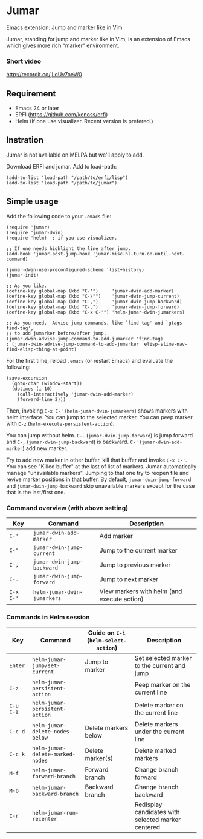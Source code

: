 Jumar
=====

Emacs extension: Jump and marker like in Vim

Jumar, standing for jump and marker like in Vim, is an extension of Emacs which
gives more rich "marker" environment.


### Short video

http://recordit.co/jLoUv7oeW0


## Requirement

- Emacs 24 or later
- ERFI (https://github.com/kenoss/erfi)
- Helm (If one use visualizer.  Recent version is prefered.)


## Instration

Jumar is not available on MELPA but we'll apply to add.

Download ERFI and jumar.  Add to load-path:

```emacs-lisp
(add-to-list 'load-path "/path/to/erfi/lisp")
(add-to-list 'load-path "/path/to/jumar")
```


## Simple usage

Add the following code to your `.emacs` file:

```emacs-lisp
(require 'jumar)
(require 'jumar-dwin)
(require 'helm)  ; if you use visualizer.

;; If one needs highlight the line after jump.
(add-hook 'jumar-post-jump-hook 'jumar-misc-hl-turn-on-until-next-command)

(jumar-dwin-use-preconfigured-scheme 'list+history)
(jumar-init)

;; As you like.
(define-key global-map (kbd "C-'")     'jumar-dwin-add-marker)
(define-key global-map (kbd "C-\"")    'jumar-dwin-jump-current)
(define-key global-map (kbd "C-,")     'jumar-dwin-jump-backward)
(define-key global-map (kbd "C-.")     'jumar-dwin-jump-forward)
(define-key global-map (kbd "C-x C-'") 'helm-jumar-dwin-jumarkers)

;; As you need.  Advise jump commands, like `find-tag' and `gtags-find-tag',
;; to add jumarker before/after jump.
(jumar-dwin-advise-jump-command-to-add-jumarker 'find-tag)
; (jumar-dwin-advise-jump-command-to-add-jumarker 'elisp-slime-nav-find-elisp-thing-at-point)
```

For the first time, reload `.emacs` (or restart Emacs) and evaluate the following:

```
(save-excursion
  (goto-char (window-start))
  (dotimes (i 10)
    (call-interactively 'jumar-dwin-add-marker)
    (forward-line 2)))
```

Then, invoking `C-x C-'` (`helm-jumar-dwin-jumarkers`) shows markers with helm interface.
You can jump to the selected marker.  You can peep marker with `C-z`
(`helm-execute-persistent-action`).

You can jump without helm.  `C-.` (`jumar-dwin-jump-forward`) is jump forward and
`C-,` (`jumar-dwin-jump-backward`) is backward.  `C-'` (`jumar-dwin-add-marker`) add new marker.

Try to add new marker in other buffer, kill that buffer and invoke `C-x C-'`.  You can see
"Killed buffer" at the last of list of markers.  Jumar automatically manage "unavailable markers".
Jumping to that one try to reopen file and revive marker positions in that buffer.
By default, `jumar-dwin-jump-forward` and `jumar-dwin-jump-backward` skip unavailable markers
except for the case that is the last/first one.


### Command overview (with above setting)

| Key       | Command                     | Description                                 |
| --------- | --------------------------- | ------------------------------------------- |
| `C-'`     | `jumar-dwin-add-marker`     | Add marker                                  |
| `C-"`     | `jumar-dwin-jump-current`   | Jump to the current marker                  |
| `C-,`     | `jumar-dwin-jump-backward`  | Jump to previous marker                     |
| `C-.`     | `jumar-dwin-jump-forward`   | Jump to next marker                         |
| `C-x C-'` | `helm-jumar-dwin-jumarkers` | View markers with helm (and execute action) |

### Commands in Helm session

| Key       | Command                          | Guide on `C-i` (`helm-select-action`) | Description                                        |
| --------- | -------------------------------- | ------------------------------------- | -------------------------------------------------- |
| `Enter`   | `helm-jumar-jump/set-current`    | Jump to marker                        | Set selected marker to the current and jump        |
| `C-z`     | `helm-jumar-persistent-action`   |                                       | Peep marker on the current line                    |
| `C-u C-z` | `helm-jumar-persistent-action`   |                                       | Delete marker on the current line                  |
| `C-c d`   | `helm-jumar-delete-nodes-below`  | Delete markers below                  | Delete markers under the current line              |
| `C-c k`   | `helm-jumar-delete-marked-nodes` | Delete marker(s)                      | Delete marked markers                              |
| `M-f`     | `helm-jumar-forward-branch`      | Forward branch                        | Change branch forward                              |
| `M-b`     | `helm-jumar-backward-branch`     | Backward branch                       | Change branch backward                             |
| `C-r`     | `helm-jumar-run-recenter`        |                                       | Redisplay candidates with selected marker centered |
